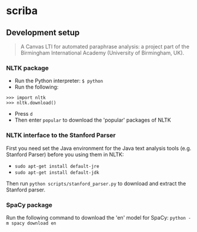 # scriba

## Development setup

> A Canvas LTI for automated paraphrase analysis: a project part of the Birmingham International Academy (University of Birmingham, UK).

### NLTK package

- Run the Python interpreter: `$ python`
- Run the following:

```
>>> import nltk
>>> nltk.download()
```

- Press `d`
- Then enter `popular` to download the 'popular' packages of NLTK

### NLTK interface to the Stanford Parser

First you need set the Java environment for the Java text analysis tools (e.g. Stanford Parser) before you using them in NLTK:

- `sudo apt-get install default-jre`
- `sudo apt-get install default-jdk`

Then run `python scripts/stanford_parser.py` to download and extract the Stanford parser.

### SpaCy package

Run the following command to download the 'en' model for SpaCy: `python -m spacy download en`
